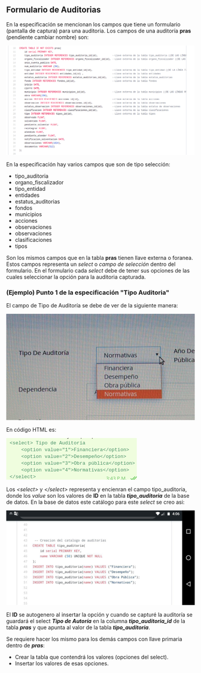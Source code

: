 ## Formulario de Auditorias 

En la especificación se mencionan los campos que tiene un formulario (pantalla de captura) para una auditoria. Los campos de una auditoría **pras** (pendiente cambiar nombre) son:

![alt text](https://github.com/Minux13/PRAs/blob/master/imagesMD/tabla_pras.png?raw=true)

En la especificación hay varios campos que son de tipo selección:

 - tipo_auditoria
 - organo_fiscalizador
 - tipo_entidad
 - entidades
 - estatus_auditorias
 - fondos
 - municipios
 - acciones
 - observaciones
 - observaciones
 - clasificaciones
 - tipos

 Son los mismos campos que en la tabla **pras** tienen llave externa o foranea. Estos campos representa un *select* o *campo de selección* dentro del formulario. En el formulario cada *select* debe de tener sus opciones de las cuales seleccionar la opción para la auditoria capturada. 

### (Ejemplo) Punto 1 de la especificación "Tipo Auditoria"

El campo de Tipo de Auditoría se debe de ver de la siguiente manera:

![alt text](https://github.com/Minux13/PRAs/blob/master/imagesMD/select.jpg?raw=true)

En código HTML es:

![alt text](https://github.com/Minux13/PRAs/blob/master/imagesMD/select.png?raw=true)

Los *\<select\>* y *\</select\>* representa y encienran el campo tipo_auditoria, donde los *value* son los valores de **ID** en la tabla ***tipo_auditoria*** de la base de datos. En la base de datos este catálogo para este *select* se creo asi:

![alt text](https://github.com/Minux13/PRAs/blob/master/imagesMD/tabla_tipo_auditorias.jpg?raw=true)

El **ID** se autogenero al insertar la opción y cuando se capturé la auditoría se guardará el select ***Tipo de Autoría*** en la columna ***tipo_auditoria_id*** de la tabla ***pras*** y que apunta al valor de la tabla ***tipo_auditoria***.



Se requiere hacer los mismo para los demás campos con llave primaria dentro de ***pras***:
 - Crear la tabla que contendrá los valores (opciones del select).
 - Insertar los valores de esas opciones.
